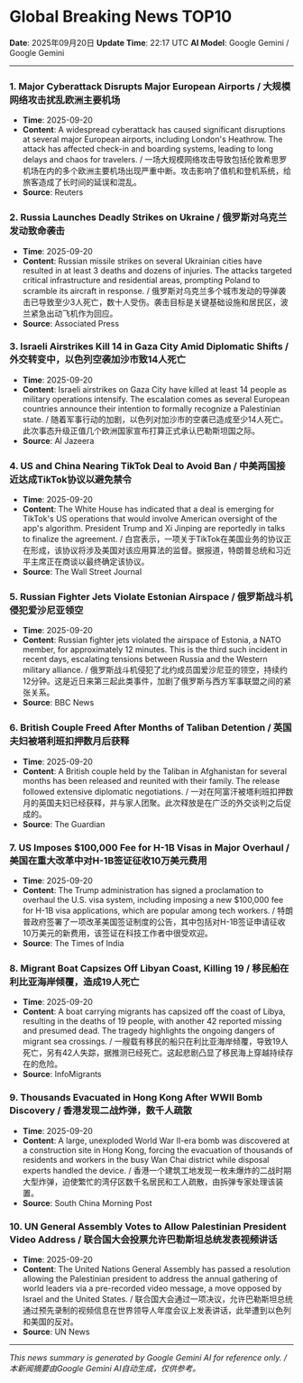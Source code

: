 # Global Breaking News TOP10

**Date**: 2025年09月20日
**Update Time**: 22:17 UTC
**AI Model**: Google Gemini / Google Gemini

---

### 1. **Major Cyberattack Disrupts Major European Airports** / **大规模网络攻击扰乱欧洲主要机场**
- **Time**: 2025-09-20
- **Content**: A widespread cyberattack has caused significant disruptions at several major European airports, including London's Heathrow. The attack has affected check-in and boarding systems, leading to long delays and chaos for travelers. / 一场大规模网络攻击导致包括伦敦希思罗机场在内的多个欧洲主要机场出现严重中断。攻击影响了值机和登机系统，给旅客造成了长时间的延误和混乱。
- **Source**: Reuters

### 2. **Russia Launches Deadly Strikes on Ukraine** / **俄罗斯对乌克兰发动致命袭击**
- **Time**: 2025-09-20
- **Content**: Russian missile strikes on several Ukrainian cities have resulted in at least 3 deaths and dozens of injuries. The attacks targeted critical infrastructure and residential areas, prompting Poland to scramble its aircraft in response. / 俄罗斯对乌克兰多个城市发动的导弹袭击已导致至少3人死亡，数十人受伤。袭击目标是关键基础设施和居民区，波兰紧急出动飞机作为回应。
- **Source**: Associated Press

### 3. **Israeli Airstrikes Kill 14 in Gaza City Amid Diplomatic Shifts** / **外交转变中，以色列空袭加沙市致14人死亡**
- **Time**: 2025-09-20
- **Content**: Israeli airstrikes on Gaza City have killed at least 14 people as military operations intensify. The escalation comes as several European countries announce their intention to formally recognize a Palestinian state. / 随着军事行动的加剧，以色列对加沙市的空袭已造成至少14人死亡。此次事态升级正值几个欧洲国家宣布打算正式承认巴勒斯坦国之际。
- **Source**: Al Jazeera

### 4. **US and China Nearing TikTok Deal to Avoid Ban** / **中美两国接近达成TikTok协议以避免禁令**
- **Time**: 2025-09-20
- **Content**: The White House has indicated that a deal is emerging for TikTok's US operations that would involve American oversight of the app's algorithm. President Trump and Xi Jinping are reportedly in talks to finalize the agreement. / 白宫表示，一项关于TikTok在美国业务的协议正在形成，该协议将涉及美国对该应用算法的监督。据报道，特朗普总统和习近平主席正在商谈以最终确定该协议。
- **Source**: The Wall Street Journal

### 5. **Russian Fighter Jets Violate Estonian Airspace** / **俄罗斯战斗机侵犯爱沙尼亚领空**
- **Time**: 2025-09-20
- **Content**: Russian fighter jets violated the airspace of Estonia, a NATO member, for approximately 12 minutes. This is the third such incident in recent days, escalating tensions between Russia and the Western military alliance. / 俄罗斯战斗机侵犯了北约成员国爱沙尼亚的领空，持续约12分钟。这是近日来第三起此类事件，加剧了俄罗斯与西方军事联盟之间的紧张关系。
- **Source**: BBC News

### 6. **British Couple Freed After Months of Taliban Detention** / **英国夫妇被塔利班扣押数月后获释**
- **Time**: 2025-09-20
- **Content**: A British couple held by the Taliban in Afghanistan for several months has been released and reunited with their family. The release followed extensive diplomatic negotiations. / 一对在阿富汗被塔利班扣押数月的英国夫妇已经获释，并与家人团聚。此次释放是在广泛的外交谈判之后促成的。
- **Source**: The Guardian

### 7. **US Imposes $100,000 Fee for H-1B Visas in Major Overhaul** / **美国在重大改革中对H-1B签证征收10万美元费用**
- **Time**: 2025-09-20
- **Content**: The Trump administration has signed a proclamation to overhaul the U.S. visa system, including imposing a new $100,000 fee for H-1B visa applications, which are popular among tech workers. / 特朗普政府签署了一项改革美国签证制度的公告，其中包括对H-1B签证申请征收10万美元的新费用，该签证在科技工作者中很受欢迎。
- **Source**: The Times of India

### 8. **Migrant Boat Capsizes Off Libyan Coast, Killing 19** / **移民船在利比亚海岸倾覆，造成19人死亡**
- **Time**: 2025-09-20
- **Content**: A boat carrying migrants has capsized off the coast of Libya, resulting in the deaths of 19 people, with another 42 reported missing and presumed dead. The tragedy highlights the ongoing dangers of migrant sea crossings. / 一艘载有移民的船只在利比亚海岸倾覆，导致19人死亡，另有42人失踪，据推测已经死亡。这起悲剧凸显了移民海上穿越持续存在的危险。
- **Source**: InfoMigrants

### 9. **Thousands Evacuated in Hong Kong After WWII Bomb Discovery** / **香港发现二战炸弹，数千人疏散**
- **Time**: 2025-09-20
- **Content**: A large, unexploded World War II-era bomb was discovered at a construction site in Hong Kong, forcing the evacuation of thousands of residents and workers in the busy Wan Chai district while disposal experts handled the device. / 香港一个建筑工地发现一枚未爆炸的二战时期大型炸弹，迫使繁忙的湾仔区数千名居民和工人疏散，由拆弹专家处理该装置。
- **Source**: South China Morning Post

### 10. **UN General Assembly Votes to Allow Palestinian President Video Address** / **联合国大会投票允许巴勒斯坦总统发表视频讲话**
- **Time**: 2025-09-20
- **Content**: The United Nations General Assembly has passed a resolution allowing the Palestinian president to address the annual gathering of world leaders via a pre-recorded video message, a move opposed by Israel and the United States. / 联合国大会通过一项决议，允许巴勒斯坦总统通过预先录制的视频信息在世界领导人年度会议上发表讲话，此举遭到以色列和美国的反对。
- **Source**: UN News

---

*This news summary is generated by Google Gemini AI for reference only. / 本新闻摘要由Google Gemini AI自动生成，仅供参考。*
